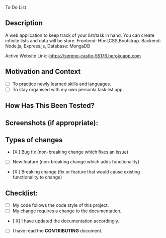 To Do List

## Description
A web application to keep track of your list/task in hand. You can create infinite lists and data will be store.
Frontend: Html,CSS,Bootstrap.
Backend: Node.js, Express.js,
Database: MongaDB

Active Website Link:-https://serene-castle-55176.herokuapp.com

## Motivation and Context
- [ ] To practice newly learned skills and languages.
- [ ] To stay organised with my own personla task list app.

## How Has This Been Tested?

## Screenshots (if appropriate):

## Types of changes
<!--- What types of changes does your code introduce? Put an `x` in all the boxes that apply: -->
- [X ] Bug fix (non-breaking change which fixes an issue)
- [ ] New feature (non-breaking change which adds functionality)
- [X ] Breaking change (fix or feature that would cause existing functionality to change)

## Checklist:
- [ ] My code follows the code style of this project.
- [ ] My change requires a change to the documentation.
- [ X] I have updated the documentation accordingly.
- [ ] I have read the **CONTRIBUTING** document.
